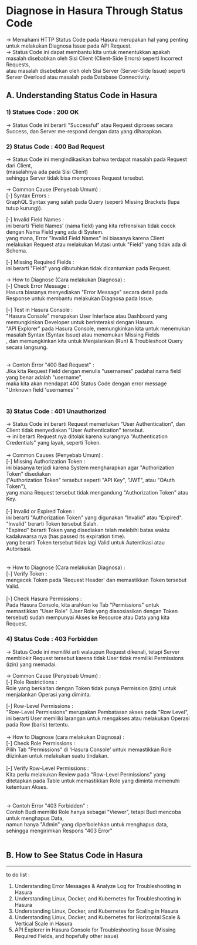 # Diagnose in Hasura Through Status Code

-> Memahami HTTP Status Code pada Hasura merupakan hal yang penting untuk melakukan Diagnosa Issue pada API Request. <br/>
-> Status Code ini dapat membantu kita untuk menentukkan apakah masalah disebabkan oleh Sisi Client (Client-Side Errors) seperti Incorrect Requests, <br/>
atau masalah disebebkan oleh oleh Sisi Server (Server-Side Issue) seperti Server Overload atau masalah pada Database Connectivity. <br/>

## A. Understanding Status Code in Hasura <br/>

### 1) Statues Code : 200 OK <br/>

-> Status Code ini berarti "Successful" atau Request diproses secara Success, dan Server me-respond dengan data yang diharapkan. <br/>

### 2) Status Code : 400 Bad Request  <br/>
-> Status Code ini mengindikasikan bahwa terdapat masalah pada Request dari Client, <br/>
(masalahnya ada pada Sisi Client) <br/>
sehingga Server tidak bisa memproses Request tersebut. <br/>

-> Common Cause (Penyebab Umum) : <br/>
[-] Syntax Errors : <br/>
GraphQL Syntax yang salah pada Query (seperti Missing Brackets (lupa tutup kurung)). <br/>

[-] Invalid Field Names : <br/>
ini berarti 'Field Names' (nama field) yang kita refrensikan tidak cocok dengan Nama Field yang ada di System. <br/>
yang mana, Error "Invalid Field Names" ini biasanya karena Client melakukan Request atau melakukan Mutasi untuk "Field" yang tidak ada di Schema. <br/>

[-] Missing Required Fields : <br/>
ini berarti "Field" yang dibutuhkan tidak dicantumkan pada Request. <br/>

-> How to Diagnose (Cara melakukan Diagnosa) : <br/>
[-] Check Error Message : <br/>
Hasura biasanya menyediakan "Error Message" secara detail pada Response untuk membantu melakukan Diagnosa pada Issue. <br/>

[-] Test in Hasura Console : <br/>
"Hasura Console" merupakan User Interface atau Dashboard yang memungkinkan Developer untuk berinteraksi dengan Hasura. <br/>
"API Explorer" pada Hasura Console, memungkinkan kita untuk menemukan masalah Syntax (Syntax Issue) atau menemukan Missing Fields <br/>
, dan memungkinkan kita untuk Menjalankan (Run) & Troubleshoot Query secara langsung. <br/> <br/>


-> Contoh Error "400 Bad Request" : <br/>
Jika kita Request Field dengan menulis "usernames" padahal nama field yang benar adalah "username", <br/>
maka kita akan mendapat 400 Status Code dengan error message "Unknown field 'usernames' " <br/> <br/>


### 3) Status Code : 401 Unauthorized  <br/>
-> Status Code ini berarti Request memerlukan "User Authentication", dan Client tidak menyediakan "User Authentication" tersebut. <br/>
-> ini berarti Request nya ditolak karena kurangnya "Authentication Credentials" yang layak, seperti Token. <br/>
<br/>
-> Common Causes (Penyebab Umum) : <br/>
[-] Missing Authorization Token : <br/>
ini biasanya terjadi karena System mengharapkan agar "Authorization Token" disediakan <br/>
("Authorization Token" tersebut seperti "API Key", "JWT", atau "OAuth Token"), <br/>
yang mana Request tersebut tidak mengandung "Authorization Token" atau Key. <br/>
<br/>
[-] Invalid or Expired Token : <br/>
ini berarti "Authorization Token" yang digunakan "Invalid" atau "Expired". <br/>
"Invalid" berarti Token tersebut Salah. <br/>
"Expired" berarti Token yang disediakan telah melebihi batas waktu kadaluwarsa nya (has passed its expiration time). <br/>
yang berarti Token tersebut tidak lagi Valid untuk Autentikasi atau Autorisasi. <br/>
<br/>
<br/> 
-> How to Diagnose (Cara melakukan Diagnosa) :  <br/> 
[-] Verify Token : <br/> 
mengecek Token pada 'Request Header' dan memastikkan Token tersebut Valid. <br/> 
<br/> 
[-] Check Hasura Permissions : <br/> 
Pada Hasura Console, kita arahkan ke Tab "Permissions" untuk memastikkan "User Role" (User Role yang diasosiasikan dengan Token tersebut) sudah mempunyai Akses ke Resource atau Data yang kita Request. <br/> 


### 4) Status Code : 403 Forbidden  <br/> 

-> Status Code ini memiliki arti walaupun Request dikenali, tetapi Server memblokir Request tersebut karena tidak User tidak memiliki Permissions (izin) yang memadai. <br/> 

-> Common Cause (Penyebab Umum) : <br/> 
[-] Role Restrictions : <br/> 
Role yang berkaitan dengan Token tidak punya Permission (izin) untuk menjalankan Operasi yang diminta. <br/> 

[-] Row-Level Permissions : <br/> 
"Row-Level Permissions" merupakan Pembatasan akses pada "Row Level",  <br/> 
ini berarti User memiliki larangan untuk mengakses atau melakukan Operasi pada Row (baris) tertentu. <br/> 
<br/> 
-> How to Diagnose (cara melakukan Diagnosa) :   <br/> 
[-] Check Role Permissions : <br/> 
Pilih Tab "Permissions" di 'Hasura Console' untuk memastikkan Role diizinkan untuk melakukan suatu tindakan. <br/> 
<br/> 
[-] Verify Row-Level Permissions : <br/> 
Kita perlu melakukan Review pada "Row-Level Permissions" yang ditetapkan pada Table untuk memastikkan Role yang diminta memenuhi ketentuan Akses. <br/> 
<br/>  <br/> 
-> Contoh Error "403 Forbidden" :  <br/> 
Contoh Budi memiliki Role hanya sebagai "Viewer", tetapi Budi mencoba untuk menghapus Data, <br/> 
namun hanya "Admin" yang diperbolehkan untuk menghapus data, <br/> 
sehingga mengirimkan Respons "403 Error" <br/> <br/> 



## B. How to See Status Code in Hasura



-----
to do list :
1) Understanding Error Messages & Analyze Log for Troubleshooting in Hasura <br/>
2) Understanding Linux, Docker, and Kubernetes for Troubleshooting in Hasura <br/>
3) Understanding Linux, Docker, and Kubernetes for Scaling in Hasura <br/>
4) Understanding Linux, Docker, and Kubernetes for Horizontal Scale & Vertical Scale in Hasura <br/>
5) API Explorer in Hasura Console for Troubleshooting Issue (Missing Required Fields, and hopefully other issue)

